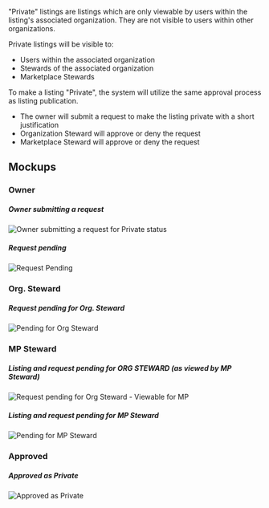 "Private" listings are listings which are only viewable by users within the listing's associated organization. They are not visible to users within other organizations.

Private listings will be visible to:
* Users within the associated organization
* Stewards of the associated organization
* Marketplace Stewards

To make a listing "Private", the system will utilize the same approval process as listing publication.
* The owner will submit a request to make the listing private with a short justification
* Organization Steward will approve or deny the request
* Marketplace Steward will approve or deny the request

## Mockups

### Owner

##### Owner submitting a request
![Owner submitting a request for Private status](https://raw.githubusercontent.com/ozone-development/ozp-documentation/master/mockups/marketplace/MP_DetailedView_Admin_Owner_PrivateRequest.png)

##### Request pending
![Request Pending](https://raw.githubusercontent.com/ozone-development/ozp-documentation/master/mockups/marketplace/MP_DetailedView_Admin_Owner_PrivatePending.png)

### Org. Steward

##### Request pending for Org. Steward
![Pending for Org Steward](https://raw.githubusercontent.com/ozone-development/ozp-documentation/master/mockups/marketplace/MP_DetailedView_Admin_OrgSteward_PrivatePending.png)


### MP Steward

##### Listing and request pending for ORG STEWARD (as viewed by MP Steward)
![Request pending for Org Steward - Viewable for MP](https://github.com/ozone-development/ozp-documentation/blob/master/mockups/marketplace/MP_DetailedView_Admin_MPSteward_PendingOrg.png)

##### Listing and request pending for MP Steward
![Pending for MP Steward](https://raw.githubusercontent.com/ozone-development/ozp-documentation/master/mockups/marketplace/MP_DetailedView_Admin_MPSteward_PendingAML.png)

### Approved
##### Approved as Private
![Approved as Private](https://github.com/ozone-development/ozp-documentation/blob/master/mockups/marketplace/MP_DetailedView_Admin_MPSteward_Published.png)